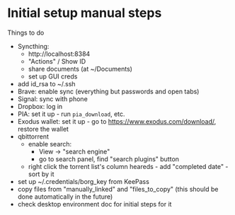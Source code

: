 Initial setup manual steps
==========================

Things to do
- Syncthing:
  - http://localhost:8384
  - "Actions" / Show ID
  - share documents (at ~/Documents)
  - set up GUI creds
- add id_rsa to ~/.ssh
- Brave: enable sync (everything but passwords and open tabs)
- Signal: sync with phone
- Dropbox: log in
- PIA: set it up - run `pia_download`, etc.
- Exodus wallet: set it up - go to https://www.exodus.com/download/, restore the wallet
- qbittorrent
  - enable search:
    - View -> "search engine"
    - go to search panel, find "search plugins" button
  - right click the torrent list's column heareds - add "completed date" - sort by it
- set up ~/.credentials/borg_key from KeePass
- copy files from "manually_linked" and "files_to_copy" (this should be done automatically in the future)
- check desktop environment doc for initial steps for it
